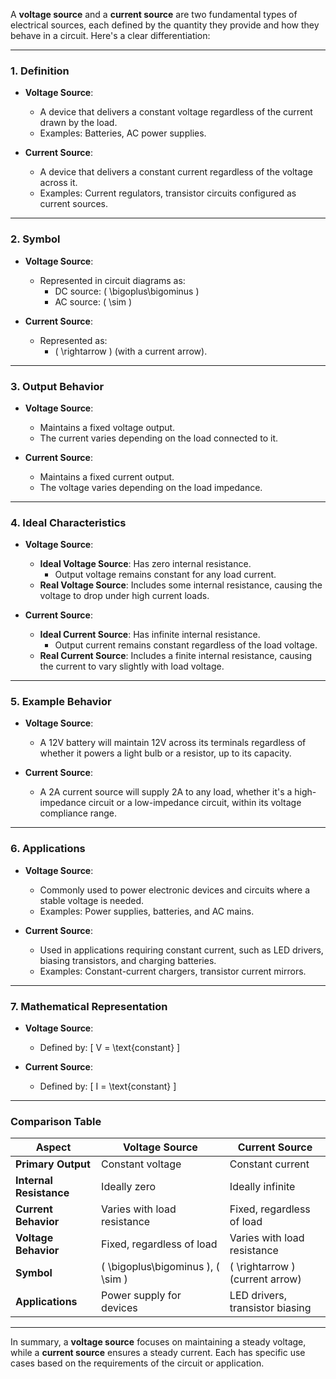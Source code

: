 A **voltage source** and a **current source** are two fundamental types of electrical sources, each defined by the quantity they provide and how they behave in a circuit. Here's a clear differentiation:

---

### **1. Definition**
- **Voltage Source**:
  - A device that delivers a constant voltage regardless of the current drawn by the load.
  - Examples: Batteries, AC power supplies.

- **Current Source**:
  - A device that delivers a constant current regardless of the voltage across it.
  - Examples: Current regulators, transistor circuits configured as current sources.

---

### **2. Symbol**
- **Voltage Source**:
  - Represented in circuit diagrams as:
    - DC source: \( \bigoplus\bigominus \)
    - AC source: \( \sim \)

- **Current Source**:
  - Represented as:
    - \( \rightarrow \) (with a current arrow).

---

### **3. Output Behavior**
- **Voltage Source**:
  - Maintains a fixed voltage output.
  - The current varies depending on the load connected to it.

- **Current Source**:
  - Maintains a fixed current output.
  - The voltage varies depending on the load impedance.

---

### **4. Ideal Characteristics**
- **Voltage Source**:
  - **Ideal Voltage Source**: Has zero internal resistance.
    - Output voltage remains constant for any load current.
  - **Real Voltage Source**: Includes some internal resistance, causing the voltage to drop under high current loads.

- **Current Source**:
  - **Ideal Current Source**: Has infinite internal resistance.
    - Output current remains constant regardless of the load voltage.
  - **Real Current Source**: Includes a finite internal resistance, causing the current to vary slightly with load voltage.

---

### **5. Example Behavior**
- **Voltage Source**:
  - A 12V battery will maintain 12V across its terminals regardless of whether it powers a light bulb or a resistor, up to its capacity.

- **Current Source**:
  - A 2A current source will supply 2A to any load, whether it's a high-impedance circuit or a low-impedance circuit, within its voltage compliance range.

---

### **6. Applications**
- **Voltage Source**:
  - Commonly used to power electronic devices and circuits where a stable voltage is needed.
  - Examples: Power supplies, batteries, and AC mains.

- **Current Source**:
  - Used in applications requiring constant current, such as LED drivers, biasing transistors, and charging batteries.
  - Examples: Constant-current chargers, transistor current mirrors.

---

### **7. Mathematical Representation**
- **Voltage Source**:
  - Defined by:
    \[
    V = \text{constant}
    \]

- **Current Source**:
  - Defined by:
    \[
    I = \text{constant}
    \]

---

### **Comparison Table**

| **Aspect**             | **Voltage Source**                 | **Current Source**                 |
|-------------------------|-------------------------------------|-------------------------------------|
| **Primary Output**      | Constant voltage                   | Constant current                   |
| **Internal Resistance** | Ideally zero                       | Ideally infinite                   |
| **Current Behavior**    | Varies with load resistance         | Fixed, regardless of load          |
| **Voltage Behavior**    | Fixed, regardless of load           | Varies with load resistance         |
| **Symbol**              | \( \bigoplus\bigominus \), \( \sim \) | \( \rightarrow \) (current arrow)  |
| **Applications**        | Power supply for devices           | LED drivers, transistor biasing    |

---

In summary, a **voltage source** focuses on maintaining a steady voltage, while a **current source** ensures a steady current. Each has specific use cases based on the requirements of the circuit or application.
